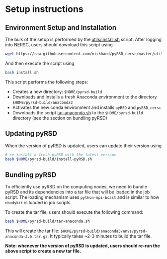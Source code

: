 # Setup instructions

## Environment Setup and Installation

The bulk of the setup is performed by the [utils/install.sh](../utils/install.sh) script. After logging into NERSC, users should download this script using

```bash
wget https://raw.githubusercontent.com/nickhand/pyRSD_nersc/master/utils/install.sh
```

And then execute the script using

```bash
bash install.sh
```

This script performs the following steps:

- Creates a new directory: ``$HOME/pyrsd-build``
- Downloads and installs a fresh Anaconda environment to the directory
``$HOME/pyrsd-build/anaconda3``
- Activates the new conda environment and installs ``pyRSD`` and ``pyRSD_nersc``
- Downloads the script [tar-anaconda.sh](../utils/tar-anaconda.sh) to the ``$HOME/pyrsd-build`` directory (see the section on bundling pyRSD)

## Updating pyRSD

When the version of pyRSD is updated, users can update their version using

```bash
# re-install a fresh pyRSD with the latest version
bash $HOME/pyrsd-build/install-pyRSD.sh
```

## Bundling pyRSD

To efficiently use pyRSD on the computing nodes, we need to bundle pyRSD and
its dependencies into a tar file that will be loaded in the job script. The
loading mechanism uses ``python-mpi-bcast`` and is similar to how ``nbodykit``
is loaded in job scripts.

To create the tar file, users should execute the following command:

```bash
bash $HOME/pyrsd-build/tar-anaconda.sh
```

This will create the tar file:
``$HOME/pyrsd-build/anaconda3/envs/pyrsd-anaconda-3.6.tar.gz``.
It typically takes ~2-3 minutes to build the tar file.

**Note: whenever the version of pyRSD is updated, users should re-run the
above script to create a new tar file.**
